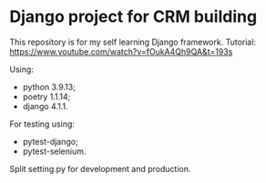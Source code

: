 # Django project for CRM building

This repository is for my self learning Django framework.
Tutorial: https://www.youtube.com/watch?v=fOukA4Qh9QA&t=193s

Using:
- python 3.9.13;
- poetry 1.1.14;
- django 4.1.1.

For testing using:
- pytest-django;
- pytest-selenium.

Split setting.py for development and production.